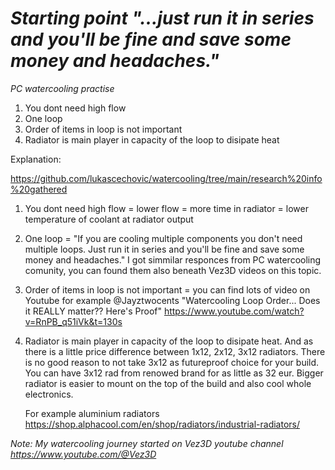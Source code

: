 # *Starting point "...just run it in series and you'll be fine and save some money and headaches."*
*PC watercooling practise*

1. You dont need high flow
2. One loop
3. Order of items in loop is not important
4. Radiator is main player in capacity of the loop to disipate heat

Explanation:

https://github.com/lukascechovic/watercooling/tree/main/research%20info%20gathered

1. You dont need high flow = lower flow = more time in radiator = lower temperature of coolant at radiator output
2. One loop = "If you are cooling multiple components you don't need multiple loops. Just run it in series and you'll be fine and save some money and headaches." I got simmilar responces from PC watercooling comunity, you can found them also beneath Vez3D videos on this topic.
3. Order of items in loop is not important = you can find lots of video on Youtube for example @Jayztwocents "Watercooling Loop Order... Does it REALLY matter?? Here's Proof" https://www.youtube.com/watch?v=RnPB_q51iVk&t=130s
4. Radiator is main player in capacity of the loop to disipate heat. And as there is a little price difference between 1x12, 2x12, 3x12 radiators. There is no good reason to not take 3x12 as futureproof choice for your build. You can have 3x12 rad from renowed brand for as little as 32 eur. Bigger radiator is easier to mount on the top of the build and also cool whole electronics.
   
   For example aluminium radiators https://shop.alphacool.com/en/shop/radiators/industrial-radiators/

*Note: My watercooling journey started on Vez3D youtube channel https://www.youtube.com/@Vez3D*

   
